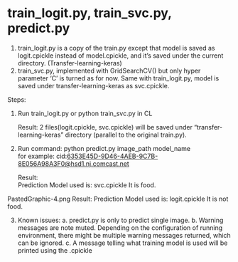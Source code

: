 # train_logit.py, train_svc.py, predict.py 

1. train_logit.py is a copy of the train.py except that model is saved as logit.cpickle instead of model.cpickle, and it’s saved under the current directory. (Transfer-learning-keras) 
2. train_svc.py, implemented with GridSearchCV() but only hyper parameter ‘C’ is turned as for now. Same with train_logit.py, model is saved under transfer-learning-keras as svc.cpickle. 

Steps: 

1. Run train_logit.py or python train_svc.py in CL

	Result:  2 files(logit.cpickle, svc.cpickle) will be saved under “transfer-learning-keras” directory (parallel to the original train.py). 

2. Run command:    python predict.py image_path model_name  
	for example: 
cid:6353E45D-9D46-4AEB-9C7B-8E056A98A3F0@hsd1.nj.comcast.net


	Result:  
		Prediction Model used is: svc.cpickle 
		It is food. 

PastedGraphic-4.png
	Result:
	Prediction Model used is: logit.cpickle 
	It is not food. 


3. Known issues:
	a. predict.py is only to predict single image. 
 	b. Warning messages are note muted. Depending on the configuration of running environment, there might be multiple warning messages returned, which can be ignored. 
	c. A message telling what training model is used will be printed using the .cpickle
